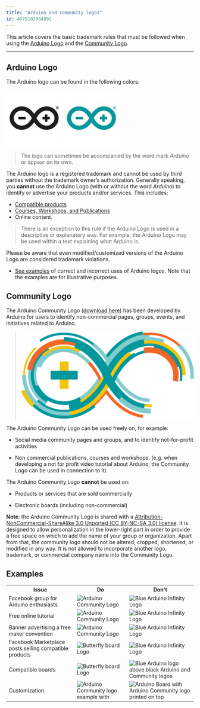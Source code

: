 ```yaml
---
title: "Arduino and Community logos"
id: 4679102084892
---
```


This article covers the basic trademark rules that must be followed when using the [Arduino Logo](#arduino-logo) and the [Community Logo](#community-logo).

---

<h2 id="arduino-logo">Arduino Logo</h2>

The Arduino logo can be found in the following colors:

![Black Arduino Infinity Logo](img/ArduinoLogo_Black.jpg) ![Blue Arduino Infinity Logo](img/ArduinoLogo_Blue.jpg)

 > The logo can sometimes be accompanied by the word mark *Arduino* or appear on its own.

The Arduino logo is a registered trademark and cannot be used by third parties without the trademark owner’s authorization. Generally speaking, you **cannot** use the Arduino Logo (with or without the word *Arduino*) to identify or advertise your products and/or services. This includes:

* [Compatible products](https://support.arduino.cc/hc/en-us/sections/360004749260-Compatible-Products)
* [Courses, Workshops, and Publications](https://support.arduino.cc/hc/en-us/sections/360005977760-Courses-Workshops-and-Publications)
* Online content.

> There is an exception to this rule if the Arduino Logo is used in a descriptive or explanatory way. For example, the Arduino Logo may be used within a text explaining what Arduino is.

Please be aware that even modified/customized versions of the Arduino Logo are considered trademark violations.

* [See examples](#examples) of correct and incorrect uses of Arduino logos. Note that the examples are for illustrative purposes.

<h2 id="community-logo">Community Logo</h2>

The Arduino Community Logo ([download here](https://www.arduino.cc/en/Trademark/CommunityLogo)) has been developed by Arduino for users to identify non-commercial pages, groups, events, and initiatives related to Arduino.

> ![Infinity Arduino Community Logo](img/ArduinoCommunityLogo.png)

The Arduino Community Logo can be used freely on, for example:

* Social media community pages and groups, and to identify not-for-profit activities

* Non commercial publications, courses and workshops. (e.g. when developing a not for profit video tutorial about Arduino, the Community Logo can be used in connection to it)

The Arduino Community Logo **cannot** be used on:

* Products or services that are sold commercially

* Electronic boards (including non-commercial)

**Note**: the Arduino Community Logo is shared with a [Attribution-NonCommercial-ShareAlike 3.0 Unported (CC BY-NC-SA 3.0) license](https://creativecommons.org/licenses/by-nc-sa/3.0/). It is designed to allow personalization in the lower-right part in order to provide a free space on which to add the name of your group or organization. Apart from that, the community logo should not be altered, cropped, shortened, or modified in any way. It is not allowed to incorporate another logo, trademark, or commercial company name into the Community Logo.

<h2 id="examples">Examples</h2>

<table>
  <tr>
    <th>Issue</th>
    <th>Do</th>
    <th>Don't</th>
  </tr>
  <tr>
    <td>Facebook group for Arduino enthusiasts</td>
    <td><img src="https://content.arduino.cc/assets/ArduinoCommunityLogo_table.png" alt="Arduino Community Logo"></td>
    <td><img src="https://content.arduino.cc/assets/ArduinoLogo_Blue_table.jpg" alt="Blue Arduino Infinity Logo"></td>
  </tr>
  <tr>
    <td>Free online tutorial </td>
    <td><img src="https://content.arduino.cc/assets/ArduinoCommunityLogo_table.png" alt="Arduino Community Logo"></td>
    <td><img src="https://content.arduino.cc/assets/ArduinoLogo_Blue_table.jpg" alt="Blue Arduino Infinity Logo"></td>
  </tr>
  <tr>
    <td>Banner advertising a free maker convention </td>
    <td><img src="https://content.arduino.cc/assets/ArduinoCommunityLogo_table.png" alt="Arduino Community Logo"></td>
    <td><img src="https://content.arduino.cc/assets/ArduinoLogo_Blue_table.jpg" alt="Blue Arduino Infinity Logo"></td>
  </tr>
  <tr>
    <td>Facebook Marketplace posts selling compatible products  </td>
    <td><img src="https://content.arduino.cc/assets/ButterflyBoardLogo.jpg" alt="Butterfly board Logo"></td>
    <td><img src="https://content.arduino.cc/assets/ArduinoLogo_Blue_table.jpg" alt="Blue Arduino Infinity Logo"></td>
  </tr>
  <tr>
    <td>Compatible boards </td>
    <td><img src="https://content.arduino.cc/assets/ButterflyBoardLogo.jpg" alt="Butterfly board Logo"></td>
    <td><img src="https://content.arduino.cc/assets/ArduinoLogos_table.png" alt="Blue Arduino logo above black Arduino and Community logos"></td>
  </tr>
  <tr>
    <td>Customization </td>
    <td><img src="https://content.arduino.cc/assets/ArduinoCommunity_example.jpg" alt="Arduino Community logo example with "Arduino Group Italy" written on the bottom right side"></td>
    <td><img src="https://content.arduino.cc/assets/ArduinoCommunity_bad_example.jpg" alt="Arduino Board with Arduino Community logo printed on top "></td>
  </tr>
</table>
